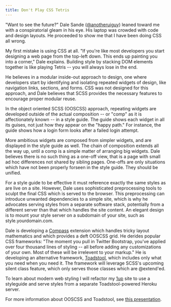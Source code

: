 ```yaml
---
title: Don't Play CSS Tetris
---
```


"Want to see the future?" Dale Sande
([@anotheruiguy](https://twitter.com/anotheruiguy/)) leaned toward
me with a conspiratorial gleam in his eye. His laptop was crowded
with code and design layouts. He proceeded to show me that I have
been doing CSS all wrong.

My first mistake is using CSS at all. "If you're like most developers
you start designing a web page from the top-left down. This ends
up painting you into a corner," Dale explains. Building style by
stacking DOM elements together is like playing Tetris -- you will
always lose in the end.

He believes in a modular inside-out approach to design, one where
developers start by identifying and isolating repeated widgets of
design, like navigation links, sections, and forms. CSS was not
designed for this approach, and Dale believes that SCSS provides
the necessary features to encourage proper modular reuse.

In the object oriented SCSS (OOSCSS) approach, repeating widgets
are developed outside of the actual composition -- or "comp" as it
is affectionately known -- in a style guide. The guide shows each
widget in all its guises, not just how they appear on the "happy
path." For instance, the guide shows how a login form looks after
a failed login attempt.

More ambitious widgets are composed from simpler widgets, and are
displayed in the style guide as well. The chain of composition
extends all the way up, until a comp is a simple matter of arranging
big widgets. Dale believes there is no such thing as a one-off view,
that is a page with small ad hoc differences not shared by sibling
pages. One-offs are only situations which have not been properly
forseen in the style guide. They should be unified.

For a style guide to be effective it must reference exactly the
same styles as are live on a site. However, Dale uses sophisticated
preprocessing tools to sculpt the final CSS which is served to the
browser. This preprocessing can introduce unwanted dependencies to
a simple site, which is why he advocates serving styles from a
separate software stack, potentially from a different server than
that which handles the site content. An elegant design is to mount
your style server on a subdomain of your site, such as
style.yourdomain.com.

Dale is developing a [Compass](http://compass-style.org/) extension
which handles tricky layout mathematics and which provides a deft
OOSCSS grid. He derides popular CSS frameworks: "The moment you
pull in Twitter Bootstrap, you've applied over four thousand lines
of styling -- all before adding any customizations of your own.
Most of these will be irrelevent to your markup." He is developing
an alternative framework,
[Toadstool](https://github.com/Anotheruiguy/toadstool), which
includes only what you need when you need it. The framework will
leverage SCSS's upcoming silent class feature, which only serves
those classes which are @extend'ed.

To learn about modern web styling I will refactor my
[1up](http://1up.begriffs.com/) site to use a styleguide and serve
styles from a separate Toadstool-powered Heroku server.

For more information about OOSCSS and Toadstool, see [this
presentation](https://speakerdeck.com/u/anotheruiguy/p/module-design-ui-dev-patterns).
